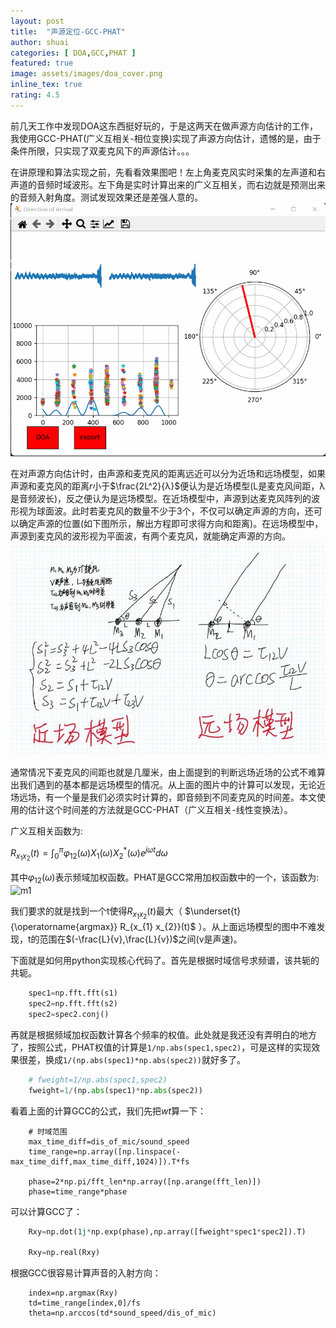 ```yaml
---
layout: post
title:  "声源定位-GCC-PHAT"
author: shuai
categories: [ DOA,GCC,PHAT ]
featured: true
image: assets/images/doa_cover.png
inline_tex: true
rating: 4.5
---
```


前几天工作中发现DOA这东西挺好玩的，于是这两天在做声源方向估计的工作，我使用GCC-PHAT(广义互相关-相位变换)实现了声源方向估计，遗憾的是，由于条件所限，只实现了双麦克风下的声源估计。。。

在讲原理和算法实现之前，先看看效果图吧！左上角麦克风实时采集的左声道和右声道的音频时域波形。左下角是实时计算出来的广义互相关，而右边就是预测出来的音频入射角度。测试发现效果还是差强人意的。
![picture 1](../assets/images/demo_doa.gif) 

在对声源方向估计时，由声源和麦克风的距离远近可以分为近场和远场模型，如果声源和麦克风的距离$r$小于$\frac{2L^2}{λ}$便认为是近场模型(L是麦克风间距，λ是音频波长)，反之便认为是远场模型。在近场模型中，声源到达麦克风阵列的波形视为球面波。此时若麦克风的数量不少于3个，不仅可以确定声源的方向，还可以确定声源的位置(如下图所示，解出方程即可求得方向和距离)。在远场模型中，声源到麦克风的波形视为平面波，有两个麦克风，就能确定声源的方向。
![picture 2](../assets/images/yj.jpg)

通常情况下麦克风的间距也就是几厘米，由上面提到的判断远场近场的公式不难算出我们遇到的基本都是远场模型的情况。从上面的图片中的计算可以发现，无论近场远场，有一个量是我们必须实时计算的，即音频到不同麦克风的时间差。本文使用的估计这个时间差的方法就是GCC-PHAT（广义互相关-线性变换法）。

广义互相关函数为:

$R_{x_{1} x_{2}}(t)=\int_{0}^{\pi} \varphi_{12}(\omega) X_{1}(\omega) X_{2}^{*}(\omega) e^{j \omega t} d \omega$

其中$\varphi_{12}(\omega)$表示频域加权函数。PHAT是GCC常用加权函数中的一个，该函数为:![m1](https://www.zhihu.com/equation?tex=%5Cvarphi_%7B12%7D(%5Comega)=%5Cfrac%7B1%7D%7B%5Cleft%7CG_%7Bx,%20x_%7B2%7D%7D(%5Comega)%5Cright%7C%7D=%5Cfrac%7B1%7D%7B%5Cleft%7C%20X_%7B1%7D(%5Comega)%20X_%7B2%7D%5E%7B*%7D(%5Comega)%5Cright%7C%7D)

我们要求的就是找到一个t使得$R_{x_{1} x_{2}}(t)$最大（ $\underset{t}{\operatorname{argmax}} R_{x_{1} x_{2}}(t)$ ）。从上面远场模型的图中不难发现，t的范围在$(-\frac{L}{v},\frac{L}{v})$之间(v是声速)。

下面就是如何用python实现核心代码了。首先是根据时域信号求频谱，该共轭的共轭。

```python
    spec1=np.fft.fft(s1)
    spec2=np.fft.fft(s2)
    spec2=spec2.conj()
```
再就是根据频域加权函数计算各个频率的权值。此处就是我还没有弄明白的地方了，按照公式，PHAT权值的计算是`1/np.abs(spec1,spec2)`，可是这样的实现效果很差，换成`1/(np.abs(spec1)*np.abs(spec2))`就好多了。

```python
    # fweight=1/np.abs(spec1,spec2)
    fweight=1/(np.abs(spec1)*np.abs(spec2))
```
看着上面的计算GCC的公式，我们先把$wt$算一下：

```
    # 时域范围
    max_time_diff=dis_of_mic/sound_speed
    time_range=np.array([np.linspace(-max_time_diff,max_time_diff,1024)]).T*fs 

    phase=2*np.pi/fft_len*np.array([np.arange(fft_len)])
    phase=time_range*phase
```
可以计算GCC了：

```python
    Rxy=np.dot(1j*np.exp(phase),np.array([fweight*spec1*spec2]).T)
    
    Rxy=np.real(Rxy)
```
根据GCC很容易计算声音的入射方向：
```
    index=np.argmax(Rxy)
    td=time_range[index,0]/fs
    theta=np.arccos(td*sound_speed/dis_of_mic)
```